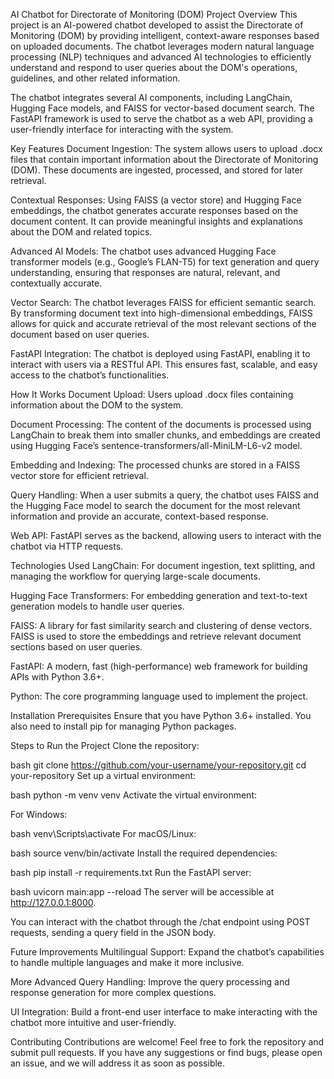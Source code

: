 AI Chatbot for Directorate of Monitoring (DOM)
Project Overview
This project is an AI-powered chatbot developed to assist the Directorate of Monitoring (DOM) by providing intelligent, context-aware responses based on uploaded documents. The chatbot leverages modern natural language processing (NLP) techniques and advanced AI technologies to efficiently understand and respond to user queries about the DOM's operations, guidelines, and other related information.

The chatbot integrates several AI components, including LangChain, Hugging Face models, and FAISS for vector-based document search. The FastAPI framework is used to serve the chatbot as a web API, providing a user-friendly interface for interacting with the system.

Key Features
Document Ingestion: The system allows users to upload .docx files that contain important information about the Directorate of Monitoring (DOM). These documents are ingested, processed, and stored for later retrieval.

Contextual Responses: Using FAISS (a vector store) and Hugging Face embeddings, the chatbot generates accurate responses based on the document content. It can provide meaningful insights and explanations about the DOM and related topics.

Advanced AI Models: The chatbot uses advanced Hugging Face transformer models (e.g., Google’s FLAN-T5) for text generation and query understanding, ensuring that responses are natural, relevant, and contextually accurate.

Vector Search: The chatbot leverages FAISS for efficient semantic search. By transforming document text into high-dimensional embeddings, FAISS allows for quick and accurate retrieval of the most relevant sections of the document based on user queries.

FastAPI Integration: The chatbot is deployed using FastAPI, enabling it to interact with users via a RESTful API. This ensures fast, scalable, and easy access to the chatbot’s functionalities.

How It Works
Document Upload: Users upload .docx files containing information about the DOM to the system.

Document Processing: The content of the documents is processed using LangChain to break them into smaller chunks, and embeddings are created using Hugging Face’s sentence-transformers/all-MiniLM-L6-v2 model.

Embedding and Indexing: The processed chunks are stored in a FAISS vector store for efficient retrieval.

Query Handling: When a user submits a query, the chatbot uses FAISS and the Hugging Face model to search the document for the most relevant information and provide an accurate, context-based response.

Web API: FastAPI serves as the backend, allowing users to interact with the chatbot via HTTP requests.

Technologies Used
LangChain: For document ingestion, text splitting, and managing the workflow for querying large-scale documents.

Hugging Face Transformers: For embedding generation and text-to-text generation models to handle user queries.

FAISS: A library for fast similarity search and clustering of dense vectors. FAISS is used to store the embeddings and retrieve relevant document sections based on user queries.

FastAPI: A modern, fast (high-performance) web framework for building APIs with Python 3.6+.

Python: The core programming language used to implement the project.

Installation
Prerequisites
Ensure that you have Python 3.6+ installed. You also need to install pip for managing Python packages.

Steps to Run the Project
Clone the repository:

bash
git clone https://github.com/your-username/your-repository.git
cd your-repository
Set up a virtual environment:

bash
python -m venv venv
Activate the virtual environment:

For Windows:

bash
venv\Scripts\activate
For macOS/Linux:

bash
source venv/bin/activate
Install the required dependencies:

bash
pip install -r requirements.txt
Run the FastAPI server:

bash
uvicorn main:app --reload
The server will be accessible at http://127.0.0.1:8000.

You can interact with the chatbot through the /chat endpoint using POST requests, sending a query field in the JSON body.

Future Improvements
Multilingual Support: Expand the chatbot’s capabilities to handle multiple languages and make it more inclusive.

More Advanced Query Handling: Improve the query processing and response generation for more complex questions.

UI Integration: Build a front-end user interface to make interacting with the chatbot more intuitive and user-friendly.

Contributing
Contributions are welcome! Feel free to fork the repository and submit pull requests. If you have any suggestions or find bugs, please open an issue, and we will address it as soon as possible.